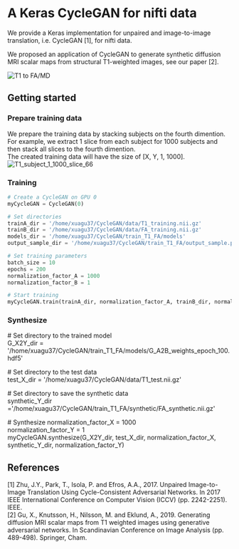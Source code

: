 # A Keras CycleGAN for nifti data  
We provide a Keras implementation for unpaired and image-to-image translation, i.e. CycleGAN [1], for nifti data.  

We proposed an application of CycleGAN to generate synthetic diffusion MRI scalar maps from structural T1-weighted images, see our paper [2].  

![T1 to FA/MD](https://github.com/xuagu37/CycleGAN/blob/master/images/T1_FA_MD.jpg)

## Getting started
### Prepare training data  
We prepare the training data by stacking subjects on the fourth dimention.  
For example, we extract 1 slice from each subject for 1000 subjects and then stack all slices to the fourth dimention.  
The created training data will have the size of [X, Y, 1, 1000].  
![T1_subject_1_1000_slice_66](https://github.com/xuagu37/CycleGAN/blob/master/images/T1_subject_1_1000_slice_66.png)

### Training  
```python
# Create a CycleGAN on GPU 0 
myCycleGAN = CycleGAN(0) 

# Set directories  
trainA_dir = '/home/xuagu37/CycleGAN/data/T1_training.nii.gz'  
trainB_dir = '/home/xuagu37/CycleGAN/data/FA_training.nii.gz'  
models_dir = '/home/xuagu37/CycleGAN/train_T1_FA/models'  
output_sample_dir = '/home/xuagu37/CycleGAN/train_T1_FA/output_sample.png'  

# Set training parameters  
batch_size = 10  
epochs = 200  
normalization_factor_A = 1000  
normalization_factor_B = 1  

# Start training  
myCycleGAN.train(trainA_dir, normalization_factor_A, trainB_dir, normalization_factor_B, models_dir, batch_size, epochs, output_sample_dir=output_sample_dir, output_sample_channels=1)
```

### Synthesize  
\# Set directory to the trained model  
G_X2Y_dir = '/home/xuagu37/CycleGAN/train_T1_FA/models/G_A2B_weights_epoch_100.hdf5'  

\# Set directory to the test data  
test_X_dir = '/home/xuagu37/CycleGAN/data/T1_test.nii.gz'  

\# Set directory to save the synthetic data  
synthetic_Y_dir ='/home/xuagu37/CycleGAN/train_T1_FA/synthetic/FA_synthetic.nii.gz'  

\# Synthesize
normalization_factor_X = 1000   
normalization_factor_Y = 1  
myCycleGAN.synthesize(G_X2Y_dir, test_X_dir, normalization_factor_X, synthetic_Y_dir, normalization_factor_Y)  



## References
[1] Zhu, J.Y., Park, T., Isola, P. and Efros, A.A., 2017. Unpaired Image-to-Image Translation Using Cycle-Consistent Adversarial Networks. In 2017 IEEE International Conference on Computer Vision (ICCV) (pp. 2242-2251). IEEE.  
[2] Gu, X., Knutsson, H., Nilsson, M. and Eklund, A., 2019. Generating diffusion MRI scalar maps from T1 weighted images using generative adversarial networks. In Scandinavian Conference on Image Analysis (pp. 489-498). Springer, Cham.

